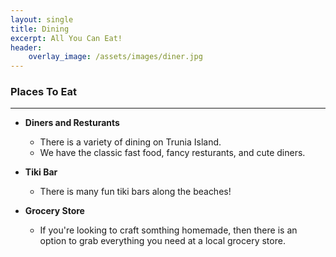 ```yaml
---
layout: single
title: Dining
excerpt: All You Can Eat!
header:
    overlay_image: /assets/images/diner.jpg
---
```


### Places To Eat
------
- **Diners and Resturants**
    - There is a variety of dining on Trunia Island. 
    - We have the classic fast food, fancy resturants, and cute diners. 

- **Tiki Bar**
    - There is many fun tiki bars along the beaches!

- **Grocery Store**
    - If you're looking to craft somthing homemade, then there is an option to grab everything you need at a local grocery store.